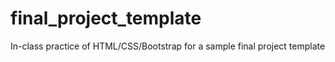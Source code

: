 # final_project_template
In-class practice of HTML/CSS/Bootstrap for a sample final project template
